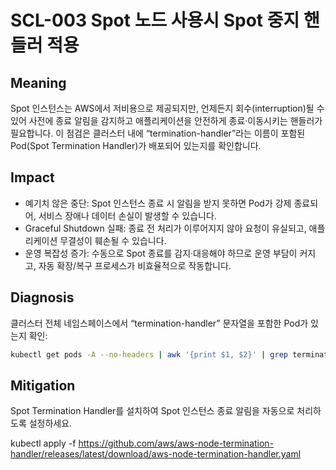 # SCL-003 Spot 노드 사용시 Spot 중지 핸들러 적용

## Meaning
Spot 인스턴스는 AWS에서 저비용으로 제공되지만, 언제든지 회수(interruption)될 수 있어 사전에 종료 알림을 감지하고 애플리케이션을 안전하게 종료·이동시키는 핸들러가 필요합니다.
이 점검은 클러스터 내에 “termination-handler”라는 이름이 포함된 Pod(Spot Termination Handler)가 배포되어 있는지를 확인합니다.

## Impact
- 예기치 않은 중단: Spot 인스턴스 종료 시 알림을 받지 못하면 Pod가 강제 종료되어, 서비스 장애나 데이터 손실이 발생할 수 있습니다.
- Graceful Shutdown 실패: 종료 전 처리가 이루어지지 않아 요청이 유실되고, 애플리케이션 무결성이 훼손될 수 있습니다.
- 운영 복잡성 증가: 수동으로 Spot 종료를 감지·대응해야 하므로 운영 부담이 커지고, 자동 확장/복구 프로세스가 비효율적으로 작동합니다.

## Diagnosis
클러스터 전체 네임스페이스에서 “termination-handler” 문자열을 포함한 Pod가 있는지 확인:

```bash
kubectl get pods -A --no-headers | awk '{print $1, $2}' | grep termination-handler
```

## Mitigation
Spot Termination Handler를 설치하여 Spot 인스턴스 종료 알림을 자동으로 처리하도록 설정하세요.

kubectl apply -f https://github.com/aws/aws-node-termination-handler/releases/latest/download/aws-node-termination-handler.yaml
